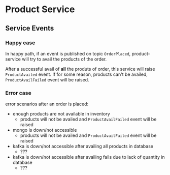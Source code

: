 # Product Service

## Service Events

### Happy case

In happy path, if an event is published on topic `OrderPlaced`, product-service will try to avail the products of the order.

After a successful avail of **all** the produts of order, this service will raise `ProductAvailed` event. If for some reason, products can't be availed, `ProductAvailFailed` event will be raised.

### Error case

error scenarios after an order is placed:
  - enough products are not available in inventory
    - products will not be availed and `ProductAvailFailed` event will be raised
  - mongo is down/not accessible
    - products will not be availed and `ProductAvailFailed` event will be raised
  - kafka is down/not accessible after availing all products in database
    - ???
  - kafka is down/not accessible after availing fails due to lack of quantity in database
    - ???